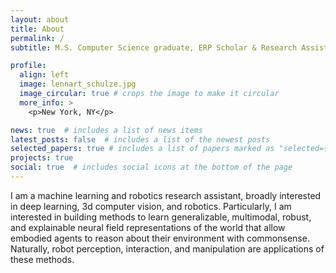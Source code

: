 ```yaml
---
layout: about
title: About
permalink: /
subtitle: M.S. Computer Science graduate, ERP Scholar & Research Assistant at <a href='https://cs.columbia.edu'>Columbia University</a>

profile:
  align: left
  image: lennart_schulze.jpg
  image_circular: true # crops the image to make it circular
  more_info: >
    <p>New York, NY</p>

news: true  # includes a list of news items
latest_posts: false  # includes a list of the newest posts
selected_papers: true # includes a list of papers marked as "selected={true}"
projects: true
social: true  # includes social icons at the bottom of the page
---
```


I am a machine learning and robotics research assistant, broadly interested in deep learning, 3d computer vision, and robotics. Particularly, I am interested in building methods to learn generalizable, multimodal, robust, and explainable neural field representations of the world that allow embodied agents to reason about their environment with commonsense. Naturally, robot perception, interaction, and manipulation are applications of these methods.

<!--Write your biography here. Tell the world about yourself. Link to your favorite [subreddit](http://reddit.com). You can put a picture in, too. The code is already in, just name your picture `prof_pic.jpg` and put it in the `img/` folder.

// Put your address / P.O. box / other info right below your picture. You can also disable any of these elements by editing `profile` property of the YAML header of your `_pages/about.md`. Edit `_bibliography/papers.bib` and Jekyll will render your [publications page](/al-folio/publications/) automatically.

// Link to your social media connections, too. This theme is set up to use [Font Awesome icons](http://fortawesome.github.io/Font-Awesome/) and [Academicons](https://jpswalsh.github.io/academicons/), like the ones below. Add your Facebook, Twitter, LinkedIn, Google Scholar, or just disable all of them.-->
